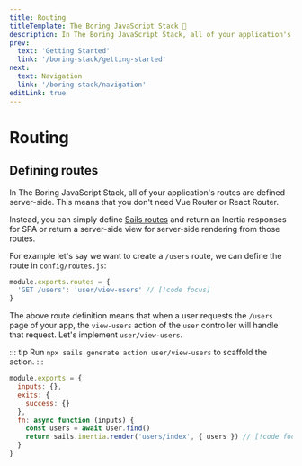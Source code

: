```yaml
---
title: Routing
titleTemplate: The Boring JavaScript Stack 🥱
description: In The Boring JavaScript Stack, all of your application's routes are defined server-side. This means that you don't need Vue Router or React Router.
prev:
  text: 'Getting Started'
  link: '/boring-stack/getting-started'
next:
  text: Navigation
  link: '/boring-stack/navigation'
editLink: true
---
```


# Routing

## Defining routes

In The Boring JavaScript Stack, all of your application's routes are defined server-side. This means that you don't need Vue Router or React Router.

Instead, you can simply define [Sails routes](https://sailsjs.com/documentation/concepts/routes) and return an Inertia responses for SPA or return a server-side view for server-side rendering from those routes.

For example let's say we want to create a `/users` route, we can define the route in `config/routes.js`:

```js
module.exports.routes = {
  'GET /users': 'user/view-users' // [!code focus]
}
```

The above route definition means that when a user requests the `/users` page of your app, the `view-users` action of the `user` controller will handle that request. Let's implement `user/view-users`.

::: tip
Run `npx sails generate action user/view-users` to scaffold the action.
:::

```js
module.exports = {
  inputs: {},
  exits: {
    success: {}
  },
  fn: async function (inputs) {
    const users = await User.find()
    return sails.inertia.render('users/index', { users }) // [!code focus]
  }
}
```
